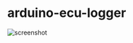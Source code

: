 arduino-ecu-logger
==================

![screenshot](https://raw.githubusercontent.com/ihaque/arduino-ecu-logger/master/screenshot.png)
